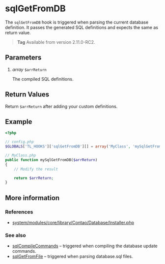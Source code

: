 # sqlGetFromDB

The `sqlGetFromDB` hook is triggered when parsing the current database
definition. It passes the generated SQL definitions and expects the same
as return value.

> **Tag** Available from version 2.11.0-RC2.


## Parameters

1. *array* `$arrReturn`

    The compiled SQL definitions.


## Return Values

Return `$arrReturn` after adding your custom definitions.


## Example

```php
<?php

// config.php
$GLOBALS['TL_HOOKS']['sqlGetFromDB'][] = array('MyClass', 'mySqlGetFromDB');

// MyClass.php
public function mySqlGetFromDB($arrReturn)
{
    // Modify the result

    return $arrReturn;
}
```


## More information


### References

- [system/modules/core/library/Contao/Database/Installer.php](https://github.com/contao/core/blob/3.5.0/system/modules/core/library/Contao/Database/Installer.php#L535-L542)


### See also

- [sqlCompileCommands](sqlCompileCommands.md) – triggered when compiling the database update commands.
- [sqlGetFromFile](sqlGetFromFile.md) – triggered when parsing database.sql files.
